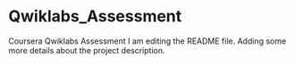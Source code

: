 # Qwiklabs_Assessment
Coursera Qwiklabs Assessment
I am editing the README file. Adding some more details about the project description.
